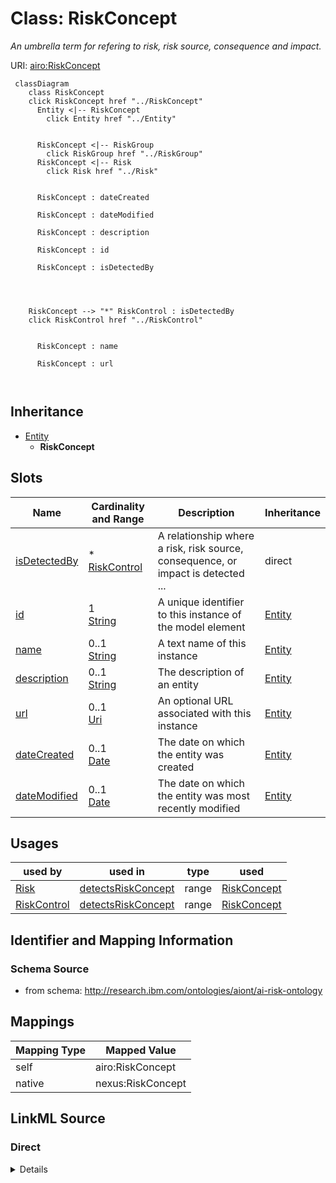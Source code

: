 

# Class: RiskConcept


_An umbrella term for refering to risk, risk source, consequence and impact._





URI: [airo:RiskConcept](https://w3id.org/airo#RiskConcept)






```mermaid
 classDiagram
    class RiskConcept
    click RiskConcept href "../RiskConcept"
      Entity <|-- RiskConcept
        click Entity href "../Entity"
      

      RiskConcept <|-- RiskGroup
        click RiskGroup href "../RiskGroup"
      RiskConcept <|-- Risk
        click Risk href "../Risk"
      
      
      RiskConcept : dateCreated
        
      RiskConcept : dateModified
        
      RiskConcept : description
        
      RiskConcept : id
        
      RiskConcept : isDetectedBy
        
          
    
    
    RiskConcept --> "*" RiskControl : isDetectedBy
    click RiskControl href "../RiskControl"

        
      RiskConcept : name
        
      RiskConcept : url
        
      
```





## Inheritance
* [Entity](Entity.md)
    * **RiskConcept**



## Slots

| Name | Cardinality and Range | Description | Inheritance |
| ---  | --- | --- | --- |
| [isDetectedBy](isDetectedBy.md) | * <br/> [RiskControl](RiskControl.md) | A relationship where a risk, risk source, consequence, or impact is detected ... | direct |
| [id](id.md) | 1 <br/> [String](String.md) | A unique identifier to this instance of the model element | [Entity](Entity.md) |
| [name](name.md) | 0..1 <br/> [String](String.md) | A text name of this instance | [Entity](Entity.md) |
| [description](description.md) | 0..1 <br/> [String](String.md) | The description of an entity | [Entity](Entity.md) |
| [url](url.md) | 0..1 <br/> [Uri](Uri.md) | An optional URL associated with this instance | [Entity](Entity.md) |
| [dateCreated](dateCreated.md) | 0..1 <br/> [Date](Date.md) | The date on which the entity was created | [Entity](Entity.md) |
| [dateModified](dateModified.md) | 0..1 <br/> [Date](Date.md) | The date on which the entity was most recently modified | [Entity](Entity.md) |





## Usages

| used by | used in | type | used |
| ---  | --- | --- | --- |
| [Risk](Risk.md) | [detectsRiskConcept](detectsRiskConcept.md) | range | [RiskConcept](RiskConcept.md) |
| [RiskControl](RiskControl.md) | [detectsRiskConcept](detectsRiskConcept.md) | range | [RiskConcept](RiskConcept.md) |






## Identifier and Mapping Information







### Schema Source


* from schema: http://research.ibm.com/ontologies/aiont/ai-risk-ontology




## Mappings

| Mapping Type | Mapped Value |
| ---  | ---  |
| self | airo:RiskConcept |
| native | nexus:RiskConcept |







## LinkML Source

<!-- TODO: investigate https://stackoverflow.com/questions/37606292/how-to-create-tabbed-code-blocks-in-mkdocs-or-sphinx -->

### Direct

<details>
```yaml
name: RiskConcept
description: An umbrella term for refering to risk, risk source, consequence and impact.
from_schema: http://research.ibm.com/ontologies/aiont/ai-risk-ontology
is_a: Entity
slots:
- isDetectedBy
class_uri: airo:RiskConcept

```
</details>

### Induced

<details>
```yaml
name: RiskConcept
description: An umbrella term for refering to risk, risk source, consequence and impact.
from_schema: http://research.ibm.com/ontologies/aiont/ai-risk-ontology
is_a: Entity
attributes:
  isDetectedBy:
    name: isDetectedBy
    description: A relationship where a risk, risk source, consequence, or impact
      is detected by a risk control.
    from_schema: http://research.ibm.com/ontologies/aiont/ai-risk-ontology
    rank: 1000
    alias: isDetectedBy
    owner: RiskConcept
    domain_of:
    - RiskConcept
    inverse: detectsRiskConcept
    range: RiskControl
    multivalued: true
    inlined: false
  id:
    name: id
    description: A unique identifier to this instance of the model element. Example
      identifiers include UUID, URI, URN, etc.
    from_schema: http://research.ibm.com/ontologies/aiont/ai-risk-ontology
    rank: 1000
    slot_uri: schema:identifier
    identifier: true
    alias: id
    owner: RiskConcept
    domain_of:
    - Entity
    range: string
    required: true
  name:
    name: name
    description: A text name of this instance.
    from_schema: http://research.ibm.com/ontologies/aiont/ai-risk-ontology
    rank: 1000
    slot_uri: schema:name
    alias: name
    owner: RiskConcept
    domain_of:
    - Entity
    range: string
  description:
    name: description
    description: The description of an entity
    from_schema: http://research.ibm.com/ontologies/aiont/ai-risk-ontology
    rank: 1000
    slot_uri: schema:description
    alias: description
    owner: RiskConcept
    domain_of:
    - Entity
    range: string
  url:
    name: url
    description: An optional URL associated with this instance.
    from_schema: http://research.ibm.com/ontologies/aiont/ai-risk-ontology
    rank: 1000
    slot_uri: schema:url
    alias: url
    owner: RiskConcept
    domain_of:
    - Entity
    range: uri
  dateCreated:
    name: dateCreated
    description: The date on which the entity was created.
    from_schema: http://research.ibm.com/ontologies/aiont/ai-risk-ontology
    rank: 1000
    slot_uri: schema:dateCreated
    alias: dateCreated
    owner: RiskConcept
    domain_of:
    - Entity
    range: date
    required: false
  dateModified:
    name: dateModified
    description: The date on which the entity was most recently modified.
    from_schema: http://research.ibm.com/ontologies/aiont/ai-risk-ontology
    rank: 1000
    slot_uri: schema:dateModified
    alias: dateModified
    owner: RiskConcept
    domain_of:
    - Entity
    range: date
    required: false
class_uri: airo:RiskConcept

```
</details>